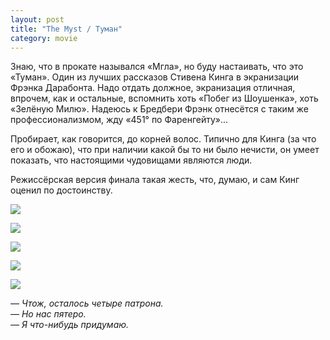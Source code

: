 ```yaml
---
layout: post
title: "The Myst / Туман"
category: movie
---
```

Знаю, что в прокате назывался «Мгла», но буду настаивать, что это «Туман». Один из лучших рассказов Стивена Кинга в экранизации Фрэнка Дарабонта. Надо отдать должное, экранизация отличная, впрочем, как и остальные, вспомнить хоть «Побег из Шоушенка», хоть «Зелёную Милю». Надеюсь к Бредбери Фрэнк отнесётся с таким же профессионализмом, жду «451° по Фаренгейту»...

Пробирает, как говорится, до корней волос. Типично для Кинга (за что его и обожаю), что при наличии какой бы то ни было нечисти, он умеет показать, что настоящими чудовищами являются люди.

Режиссёрская версия финала такая жесть, что, думаю, и сам Кинг оценил по достоинству.

![](https://pics.livejournal.com/quillcraft/pic/000c9e5w)

![](https://pics.livejournal.com/quillcraft/pic/000cayek)

![](https://pics.livejournal.com/quillcraft/pic/000cbwhs)

![](https://pics.livejournal.com/quillcraft/pic/000ccpbc)

![](https://pics.livejournal.com/quillcraft/pic/000cd665)

*— Чтож, осталось четыре патрона.<br/>
— Но нас пятеро.<br/>
— Я что-нибудь придумаю.*
